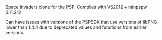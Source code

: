Space Invaders clone for the PSP.
Compiles with VS2012 + minpspw 0.11.2r3

Can have issues with versions of the PSPSDK that use versions of libPNG lower than 1.4.4 due to deprecated values and functions from earlier versions.